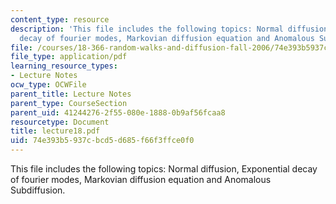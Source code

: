```yaml
---
content_type: resource
description: 'This file includes the following topics: Normal diffusion, Exponential
  decay of fourier modes, Markovian diffusion equation and Anomalous Subdiffusion.'
file: /courses/18-366-random-walks-and-diffusion-fall-2006/74e393b5937cbcd5d685f66f3ffce0f0_lecture18.pdf
file_type: application/pdf
learning_resource_types:
- Lecture Notes
ocw_type: OCWFile
parent_title: Lecture Notes
parent_type: CourseSection
parent_uid: 41244276-2f55-080e-1888-0b9af56fcaa8
resourcetype: Document
title: lecture18.pdf
uid: 74e393b5-937c-bcd5-d685-f66f3ffce0f0
---
```

This file includes the following topics: Normal diffusion, Exponential decay of fourier modes, Markovian diffusion equation and Anomalous Subdiffusion.

